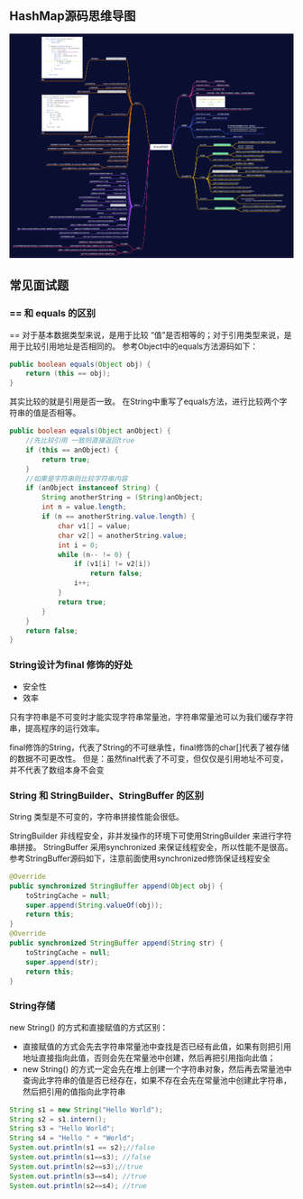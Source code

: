 ## **HashMap源码思维导图**

<img src="String.png" alt="String源码思维导图" style="zoom:200%;" />

## **常见面试题**

### == 和 equals 的区别

== 对于基本数据类型来说，是用于比较 “值”是否相等的；对于引用类型来说，是用于比较引用地址是否相同的。
参考Object中的equals方法源码如下：

```java
public boolean equals(Object obj) {
    return (this == obj);
}
```

其实比较的就是引用是否一致。
在String中重写了equals方法，进行比较两个字符串的值是否相等。

```java
public boolean equals(Object anObject) {
    //先比较引用 一致则直接返回true
    if (this == anObject) {
        return true;
    }
    //如果是字符串则比较字符串内容
    if (anObject instanceof String) {
        String anotherString = (String)anObject;
        int n = value.length;
        if (n == anotherString.value.length) {
            char v1[] = value;
            char v2[] = anotherString.value;
            int i = 0;
            while (n-- != 0) {
                if (v1[i] != v2[i])
                    return false;
                i++;
            }
            return true;
        }
    }
    return false;
}
```

### String设计为final 修饰的好处

- 安全性
- 效率

只有字符串是不可变时才能实现字符串常量池，字符串常量池可以为我们缓存字符串，提高程序的运行效率。

final修饰的String，代表了String的不可继承性，final修饰的char[]代表了被存储的数据不可更改性。
但是：虽然final代表了不可变，但仅仅是引用地址不可变，并不代表了数组本身不会变

### String 和 StringBuilder、StringBuffer 的区别

String 类型是不可变的，字符串拼接性能会很低。

StringBuilder 非线程安全，非并发操作的环境下可使用StringBuilder 来进行字符串拼接。
StringBuffer 采用synchronized 来保证线程安全，所以性能不是很高。
参考StringBuffer源码如下，注意前面使用synchronized修饰保证线程安全

```java
@Override
public synchronized StringBuffer append(Object obj) {
    toStringCache = null;
    super.append(String.valueOf(obj));
    return this;
}
@Override
public synchronized StringBuffer append(String str) {
    toStringCache = null;
    super.append(str);
    return this;
}
```

### String存储

new String() 的方式和直接赋值的方式区别：

- 直接赋值的方式会先去字符串常量池中查找是否已经有此值，如果有则把引用地址直接指向此值，否则会先在常量池中创建，然后再把引用指向此值；
- new String() 的方式一定会先在堆上创建一个字符串对象，然后再去常量池中查询此字符串的值是否已经存在，如果不存在会先在常量池中创建此字符串，然后把引用的值指向此字符串

```java
String s1 = new String("Hello World");
String s2 = s1.intern();
String s3 = "Hello World";
String s4 = "Hello " + "World";
System.out.println(s1 == s2);//false
System.out.println(s1==s3); //false
System.out.println(s2==s3);//true
System.out.println(s3==s4); //true
System.out.println(s2==s4); //true
```


